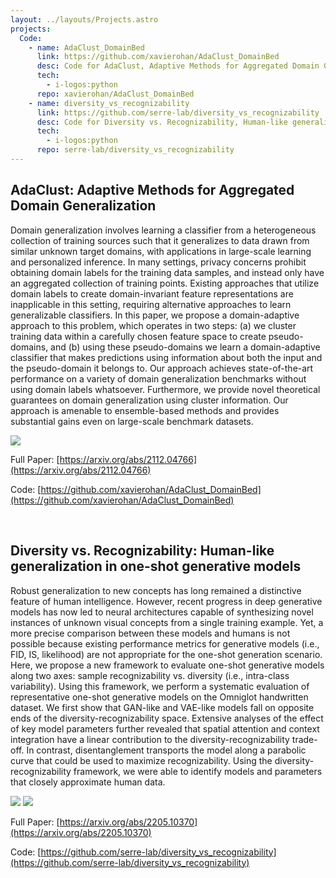 ```yaml
---
layout: ../layouts/Projects.astro
projects:
  Code:
    - name: AdaClust_DomainBed
      link: https://github.com/xavierohan/AdaClust_DomainBed
      desc: Code for AdaClust, Adaptive Methods for Aggregated Domain Generalization
      tech:
        - i-logos:python
      repo: xavierohan/AdaClust_DomainBed
    - name: diversity_vs_recognizability
      link: https://github.com/serre-lab/diversity_vs_recognizability
      desc: Code for Diversity vs. Recognizability, Human-like generalization in one-shot generative models
      tech:
        - i-logos:python
      repo: serre-lab/diversity_vs_recognizability
---
```



## AdaClust: Adaptive Methods for Aggregated Domain Generalization

Domain generalization involves learning a classifier from a heterogeneous collection of training sources such that it generalizes to data drawn from similar unknown target domains, with applications in large-scale learning and personalized inference. In many settings, privacy concerns prohibit obtaining domain labels for the training data samples, and instead only have an aggregated collection of training points. Existing approaches that utilize domain labels to create domain-invariant feature representations are inapplicable in this setting, requiring alternative approaches to learn generalizable classifiers. In this paper, we propose a domain-adaptive approach to this problem, which operates in two steps: (a) we cluster training data within a carefully chosen feature space to create pseudo-domains, and (b) using these pseudo-domains we learn a domain-adaptive classifier that makes predictions using information about both the input and the pseudo-domain it belongs to. Our approach achieves state-of-the-art performance on a variety of domain generalization benchmarks without using domain labels whatsoever. Furthermore, we provide novel theoretical guarantees on domain generalization using cluster information. Our approach is amenable to ensemble-based methods and provides substantial gains even on large-scale benchmark datasets.

<img src="/img/my_imgs/main_cvpr22_new.jpg" class="paper-images"/>

Full Paper: [https://arxiv.org/abs/2112.04766](https://arxiv.org/abs/2112.04766) 

Code: [https://github.com/xavierohan/AdaClust_DomainBed](https://github.com/xavierohan/AdaClust_DomainBed)

&nbsp;

## Diversity vs. Recognizability: Human-like generalization in one-shot generative models

Robust generalization to new concepts has long remained a distinctive feature of human intelligence. However, recent progress in deep generative models has now led to neural architectures capable of synthesizing novel instances of unknown visual concepts from a single training example. Yet, a more precise comparison between these models and humans is not possible because existing performance metrics for generative models (i.e., FID, IS, likelihood) are not appropriate for the one-shot generation scenario. Here, we propose a new framework to evaluate one-shot generative models along two axes: sample recognizability vs. diversity  (i.e., intra-class variability). Using this framework, we perform a systematic evaluation of representative one-shot generative models on the Omniglot handwritten dataset. We first show that GAN-like and VAE-like models fall on opposite ends of the diversity-recognizability space. Extensive analyses of the effect of key model parameters further revealed that spatial attention and context integration have a linear contribution to the diversity-recognizability trade-off. In contrast, disentanglement transports the model along a parabolic curve that could be used to maximize recognizability. Using the diversity-recognizability framework, we were able to identify models and parameters that closely approximate human data.

<img src="/img/my_imgs/Fig_serrelab_resized.png" class="paper-images"/>
<img src="/img/my_imgs/div_vs_rec2.png" class="paper-images"/>

Full Paper: [https://arxiv.org/abs/2205.10370](https://arxiv.org/abs/2205.10370) 

Code: [https://github.com/serre-lab/diversity_vs_recognizability](https://github.com/serre-lab/diversity_vs_recognizability)

